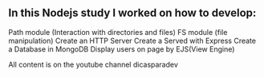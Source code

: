 ## In this Nodejs study I worked on how to develop:
Path module (Interaction with directories and files)
FS module (file manipulation)
Create an HTTP Server
Create a Served with Express
Create a Database in MongoDB
Display users on page by EJS(View Engine)

All content is on the youtube channel dicasparadev

